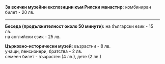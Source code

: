**За всички музейни експозиции към Рилски манастир:**
комбиниран билет - 20 лв.

---

**Беседа (продължителност около 50 минути):**
на български език - 15 лв.<br>
на английски език - 25 лв.

**Църковно-исторически музей:**
възрастни - 8 лв.<br>
учащи, пенсионери, братства - 2 лв.<br>
семеен билет - възрастен (4 лв.), дете (2 лв.)
